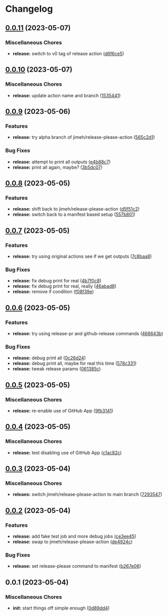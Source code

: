 # Changelog

## [0.0.11](https://github.com/romdo/release-bot-tests/compare/v0.0.10...v0.0.11) (2023-05-07)


### Miscellaneous Chores

* **release:** switch to v0 tag of release action ([d6f6ce5](https://github.com/romdo/release-bot-tests/commit/d6f6ce5d4739dd08bc7e0bfadb7fa072294590c3))

## [0.0.10](https://github.com/romdo/release-bot-tests/compare/v0.0.9...v0.0.10) (2023-05-07)


### Miscellaneous Chores

* **release:** update action name and branch ([1535441](https://github.com/romdo/release-bot-tests/commit/1535441a24d517eb5c552bdbf8521cafc2fc2f6e))

## [0.0.9](https://github.com/romdo/release-bot-tests/compare/v0.0.8...v0.0.9) (2023-05-06)


### Features

* **release:** try alpha branch of jimeh/release-please-action ([565c2d1](https://github.com/romdo/release-bot-tests/commit/565c2d1a8f0027d63ec3210ae40503324db91f48))


### Bug Fixes

* **release:** attempt to print all outputs ([e4b88c7](https://github.com/romdo/release-bot-tests/commit/e4b88c702966072ad0541fc2d6892bdce8bd9bec))
* **release:** print all again, maybe? ([3b5dc07](https://github.com/romdo/release-bot-tests/commit/3b5dc07162e3d9f2a7e8262a8fd31fb153989cb9))

## [0.0.8](https://github.com/romdo/release-bot-tests/compare/v0.0.7...v0.0.8) (2023-05-05)


### Features

* **release:** shift back to jimeh/release-please-action ([d5f51c2](https://github.com/romdo/release-bot-tests/commit/d5f51c21bc703bb54c3c84a8dc72827fd9cb7c93))
* **release:** switch back to a manifest based setup ([557b801](https://github.com/romdo/release-bot-tests/commit/557b801f5ceebf7215dc75442789dfbcad7a9de3))

## [0.0.7](https://github.com/romdo/release-bot-tests/compare/v0.0.6...v0.0.7) (2023-05-05)


### Features

* **release:** try using original actions see if we get outputs ([7c8baa8](https://github.com/romdo/release-bot-tests/commit/7c8baa80e9f7c8a45f1b1c3a8667840437f60197))


### Bug Fixes

* **release:** fix debug print for real ([4b7f0c8](https://github.com/romdo/release-bot-tests/commit/4b7f0c81a5b83fa49581fe94efdf7821bcc9d9e2))
* **release:** fix debug print for real, really ([46abad8](https://github.com/romdo/release-bot-tests/commit/46abad83c0fc634e3c8b758ee6dfd19127dad84f))
* **release:** remove if condition ([f08f39e](https://github.com/romdo/release-bot-tests/commit/f08f39e4c7c5c44f8bab5bc5ed2d1d9cc29aaffb))

## [0.0.6](https://github.com/romdo/release-bot-tests/compare/v0.0.5...v0.0.6) (2023-05-05)


### Features

* **release:** try using release-pr and github-release commands ([468643b](https://github.com/romdo/release-bot-tests/commit/468643b0f1b67297b9080ea30c83f11b3a8f0ea8))


### Bug Fixes

* **release:** debug print all ([0c26d24](https://github.com/romdo/release-bot-tests/commit/0c26d249361d434841347c36822c47a13c02d04f))
* **release:** debug print all, maybe for real this time ([578c331](https://github.com/romdo/release-bot-tests/commit/578c331b96773f3eb1e96dbc30d0808cc8f78e80))
* **release:** tweak release params ([061385c](https://github.com/romdo/release-bot-tests/commit/061385cb97c320de9348414e7946eb437ae0419a))

## [0.0.5](https://github.com/romdo/release-bot-tests/compare/v0.0.4...v0.0.5) (2023-05-05)


### Miscellaneous Chores

* **release:** re-enable use of GitHub App ([9fb3141](https://github.com/romdo/release-bot-tests/commit/9fb31416ca4e7263389adc6436aaf6e24f12f4c8))

## [0.0.4](https://github.com/romdo/release-bot-tests/compare/v0.0.3...v0.0.4) (2023-05-05)


### Miscellaneous Chores

* **release:** test disabling use of GitHub App ([c1ac82c](https://github.com/romdo/release-bot-tests/commit/c1ac82ce92566989ba3e977218f46b4212c7e0af))

## [0.0.3](https://github.com/romdo/release-bot-tests/compare/v0.0.2...v0.0.3) (2023-05-04)


### Miscellaneous Chores

* **releaes:** switch jimeh/release-please-action to main branch ([7293547](https://github.com/romdo/release-bot-tests/commit/729354769f32fe4c83b2526dc0dde91fe97d7ef2))

## [0.0.2](https://github.com/romdo/release-bot-tests/compare/v0.0.1...v0.0.2) (2023-05-04)


### Features

* **release:** add fake test job and more debug jobs ([ce3ee45](https://github.com/romdo/release-bot-tests/commit/ce3ee453a23832aa2e2082012aaaf3beafa59b37))
* **release:** swap to jimeh/release-please-action ([de4924c](https://github.com/romdo/release-bot-tests/commit/de4924ccc66934fd712e95a31453a3275ebdcf69))


### Bug Fixes

* **release:** set release-please command to manifest ([b267e06](https://github.com/romdo/release-bot-tests/commit/b267e06077491fdc55c74fbbea52c3d211324e11))

## 0.0.1 (2023-05-04)


### Miscellaneous Chores

* **init:** start things off simple enough ([0d89dd4](https://github.com/romdo/release-bot-tests/commit/0d89dd4a2e9183a0d63c56a3b8db19a19bc82f17))
